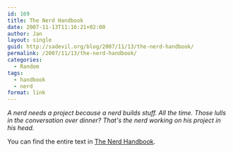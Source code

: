 ```yaml
---
id: 169
title: The Nerd Handbook
date: 2007-11-13T11:16:21+02:00
author: Jan
layout: single
guid: http://sadevil.org/blog/2007/11/13/the-nerd-handbook/
permalink: /2007/11/13/the-nerd-handbook/
categories:
  - Random
tags:
  - handbook
  - nerd
format: link
---
```

_A nerd needs a project because a nerd builds stuff. All the time. Those lulls in the conversation over dinner? That's the nerd working on his project in his head._

You can find the entire text in [The Nerd Handbook](http://randsinrepose.com/archives/the-nerd-handbook/).